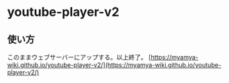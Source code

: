 # youtube-player-v2
## 使い方
このままウェブサーバーにアップする。以上終了。
[https://myamya-wiki.github.io/youtube-player-v2/](https://myamya-wiki.github.io/youtube-player-v2/)
